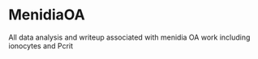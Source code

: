 # MenidiaOA
All data analysis and writeup associated with menidia OA work including ionocytes and Pcrit
